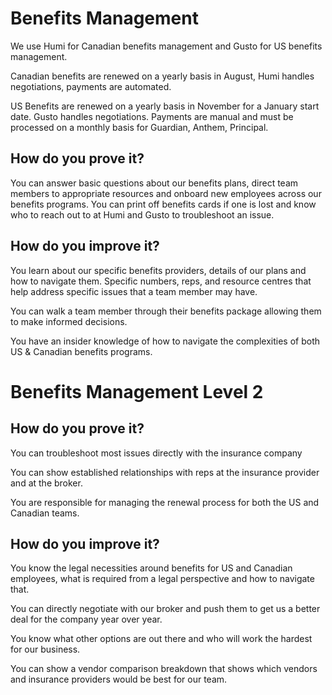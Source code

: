 # Benefits Management

We use Humi for Canadian benefits management and Gusto for US benefits management.

Canadian benefits are renewed on a yearly basis in August, Humi handles negotiations, payments are automated.

US Benefits are renewed on a yearly basis in November for a January start date. Gusto handles negotiations. Payments are manual and must be processed on a monthly basis for Guardian, Anthem, Principal.  

## How do you prove it?

You can answer basic questions about our benefits plans, direct team members to appropriate resources and onboard new employees across our benefits programs. You can print off benefits cards if one is lost and know who to reach out to at Humi and Gusto to troubleshoot an issue. 

## How do you improve it?

You learn about our specific benefits providers, details of our plans and how to navigate them. Specific numbers, reps, and resource centres that help address specific issues that a team member may have. 

You can walk a team member through their benefits package allowing them to make informed decisions. 

You have an insider knowledge of how to navigate the complexities of both US & Canadian benefits programs. 

 

# Benefits Management Level 2

## How do you prove it?

You can troubleshoot most issues directly with the insurance company

You can show established relationships with reps at the insurance provider and at the broker.

You are responsible for managing the renewal process for both the US and Canadian teams. 

## How do you improve it?

You know the legal necessities around benefits for US and Canadian employees, what is required from a legal perspective and how to navigate that. 

You can directly negotiate with our broker and push them to get us a better deal for the company year over year.

You know what other options are out there and who will work the hardest for our business.

You can show a vendor comparison breakdown that shows which vendors and insurance providers would be best for our team. 

